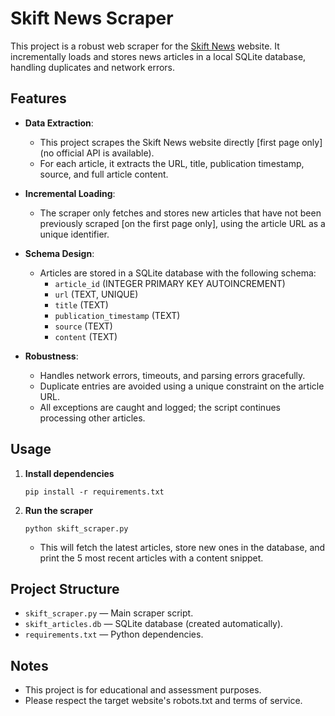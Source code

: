 # Skift News Scraper

This project is a robust web scraper for the [Skift News](https://skift.com/news/) website. It incrementally loads and stores news articles in a local SQLite database, handling duplicates and network errors.

## Features

- **Data Extraction**:  
  - This project scrapes the Skift News website directly [first page only] (no official API is available).
  - For each article, it extracts the URL, title, publication timestamp, source, and full article content.

- **Incremental Loading**:  
  - The scraper only fetches and stores new articles that have not been previously scraped [on the first page only], using the article URL as a unique identifier.

- **Schema Design**:  
  - Articles are stored in a SQLite database with the following schema:
    - `article_id` (INTEGER PRIMARY KEY AUTOINCREMENT)
    - `url` (TEXT, UNIQUE)
    - `title` (TEXT)
    - `publication_timestamp` (TEXT)
    - `source` (TEXT)
    - `content` (TEXT)

- **Robustness**:  
  - Handles network errors, timeouts, and parsing errors gracefully.
  - Duplicate entries are avoided using a unique constraint on the article URL.
  - All exceptions are caught and logged; the script continues processing other articles.

## Usage

1. **Install dependencies**  
   ```
   pip install -r requirements.txt
   ```

2. **Run the scraper**  
   ```
   python skift_scraper.py
   ```
   - This will fetch the latest articles, store new ones in the database, and print the 5 most recent articles with a content snippet.


## Project Structure

- `skift_scraper.py` — Main scraper script.
- `skift_articles.db` — SQLite database (created automatically).
- `requirements.txt` — Python dependencies.

## Notes

- This project is for educational and assessment purposes.  
- Please respect the target website's robots.txt and terms of service.
